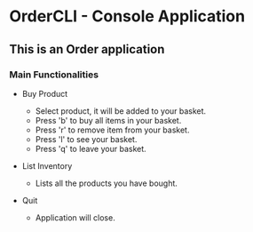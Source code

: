 # OrderCLI - Console Application

## This is an Order application

### Main Functionalities

- Buy Product

  - Select product, it will be added to your basket.
  - Press 'b' to buy all items in your basket.
  - Press 'r' to remove item from your basket.
  - Press 'l' to see your basket.
  - Press 'q' to leave your basket.

- List Inventory

  - Lists all the products you have bought.

- Quit

  - Application will close.
